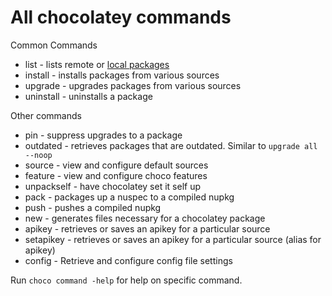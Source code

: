 # All chocolatey commands

Common Commands

 * list - lists remote or [local packages](list_localonly.md)
 * install - installs packages from various sources
 * upgrade - upgrades packages from various sources
 * uninstall - uninstalls a package

Other commands
 
 * pin - suppress upgrades to a package
 * outdated - retrieves packages that are outdated. Similar to `upgrade all --noop`
 * source - view and configure default sources
 * feature - view and configure choco features
 * unpackself - have chocolatey set it self up
 * pack - packages up a nuspec to a compiled nupkg
 * push - pushes a compiled nupkg
 * new - generates files necessary for a chocolatey package
 * apikey - retrieves or saves an apikey for a particular source
 * setapikey - retrieves or saves an apikey for a particular source (alias for apikey)
 * config - Retrieve and configure config file settings
 
Run `choco command -help` for help on specific command.
 